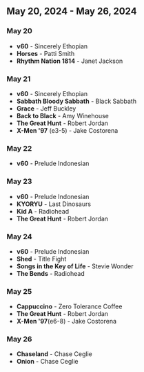 ## May 20, 2024 - May 26, 2024

### May 20

- **v60** - Sincerely Ethopian
- **Horses** - Patti Smith
- **Rhythm Nation 1814** - Janet Jackson

### May 21

- **v60** - Sincerely Ethopian
- **Sabbath Bloody Sabbath** - Black Sabbath
- **Grace** - Jeff Buckley
- **Back to Black** - Amy Winehouse
- **The Great Hunt** - Robert Jordan
- **X-Men '97** (e3-5) - Jake Costorena

### May 22

- **v60** - Prelude Indonesian

### May 23

- **v60** - Prelude Indonesian
- **KYORYU** - Last Dinosaurs
- **Kid A** - Radiohead
- **The Great Hunt** - Robert Jordan

### May 24

- **v60** - Prelude Indonesian
- **Shed** - Title Fight
- **Songs in the Key of Life** - Stevie Wonder
- **The Bends** - Radiohead

### May 25

- **Cappuccino** - Zero Tolerance Coffee
- **The Great Hunt** - Robert Jordan
- **X-Men '97**(e6-8) - Jake Costorena

### May 26

- **Chaseland** - Chase Ceglie
- **Onion** - Chase Ceglie
